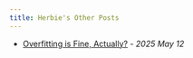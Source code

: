 ```yaml
---
title: Herbie's Other Posts
---
```


- [Overfitting is Fine, Actually?](/posts/overfitting_is_fine) - *2025 May 12*

